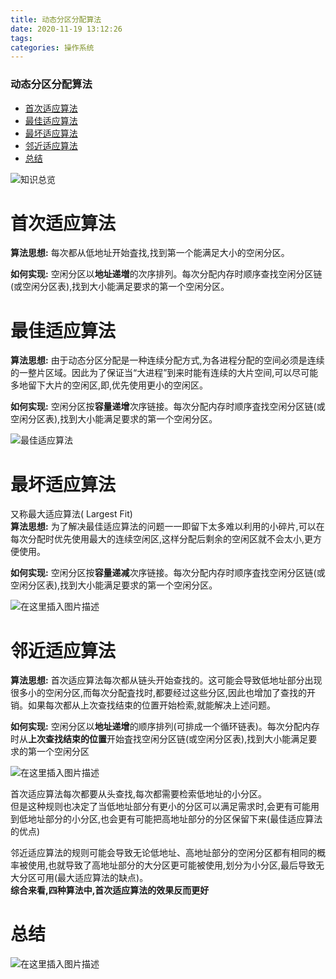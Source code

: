 ```yaml
---
title: 动态分区分配算法
date: 2020-11-19 13:12:26
tags: 
categories: 操作系统
---
```


<!--more-->

### 动态分区分配算法

- [首次适应算法](#_5)
- [最佳适应算法](#_11)
- [最坏适应算法](#_19)
- [邻近适应算法](#_27)
- [总结](#_43)

![知识总览](https://img-blog.csdnimg.cn/20201119125358941.png?x-oss-process=image/watermark,type_ZmFuZ3poZW5naGVpdGk,shadow_10,text_aHR0cHM6Ly9ibG9nLmNzZG4ubmV0L3FxXzIxMDQwNTU5,size_16,color_FFFFFF,t_70#pic_center)

# 首次适应算法

**算法思想:** 每次都从低地址开始査找,找到第一个能满足大小的空闲分区。

**如何实现:** 空闲分区以**地址递増**的次序排列。每次分配内存时顺序查找空闲分区链\(或空闲分区表\),找到大小能满足要求的第一个空闲分区。

# 最佳适应算法

**算法思想:** 由于动态分区分配是一种连续分配方式,为各进程分配的空间必须是连续的一整片区域。因此为了保证当“大进程”到来时能有连续的大片空间,可以尽可能多地留下大片的空闲区,即,优先使用更小的空闲区。

**如何实现:** 空闲分区按**容量递增**次序链接。每次分配内存时顺序査找空闲分区链\(或空闲分区表\),找到大小能满足要求的第一个空闲分区。

![最佳适应算法](https://img-blog.csdnimg.cn/20201119130408279.png?x-oss-process=image/watermark,type_ZmFuZ3poZW5naGVpdGk,shadow_10,text_aHR0cHM6Ly9ibG9nLmNzZG4ubmV0L3FxXzIxMDQwNTU5,size_16,color_FFFFFF,t_70#pic_center)

# 最坏适应算法

又称最大适应算法\( Largest Fit\)  
**算法思想:** 为了解决最佳适应算法的问题一一即留下太多难以利用的小碎片,可以在每次分配时优先使用最大的连续空闲区,这样分配后剩余的空闲区就不会太小,更方便使用。

**如何实现:** 空闲分区按**容量递减**次序链接。每次分配内存时顺序査找空闲分区链\(或空闲分区表\),找到大小能满足要求的第一个空闲分区。

![在这里插入图片描述](https://img-blog.csdnimg.cn/2020111913085080.png?x-oss-process=image/watermark,type_ZmFuZ3poZW5naGVpdGk,shadow_10,text_aHR0cHM6Ly9ibG9nLmNzZG4ubmV0L3FxXzIxMDQwNTU5,size_16,color_FFFFFF,t_70#pic_center)

# 邻近适应算法

**算法思想:** 首次适应算法每次都从链头开始查找的。这可能会导致低地址部分出现很多小的空闲分区,而每次分配査找时,都要经过这些分区,因此也增加了查找的开销。如果每次都从上次查找结束的位置开始检索,就能解决上述问题。

**如何实现:** 空闲分区以**地址递增**的顺序排列\(可排成一个循环链表\)。每次分配内存时从**上次查找结束的位置**开始査找空闲分区链\(或空闲分区表\),找到大小能满足要求的第一个空闲分区

![在这里插入图片描述](https://img-blog.csdnimg.cn/2020111913095415.png#pic_center)

首次适应算法每次都要从头查找,每次都需要检索低地址的小分区。  
但是这种规则也决定了当低地址部分有更小的分区可以满足需求时,会更有可能用到低地址部分的小分区,也会更有可能把高地址部分的分区保留下来\(最佳适应算法的优点\)

邻近适应算法的规则可能会导致无论低地址、高地址部分的空闲分区都有相同的概率被使用,也就导致了高地址部分的大分区更可能被使用,划分为小分区,最后导致无大分区可用\(最大适应算法的缺点\)。  
**综合来看,四种算法中,首次适应算法的效果反而更好**

# 总结

![在这里插入图片描述](https://img-blog.csdnimg.cn/2020111913115822.png?x-oss-process=image/watermark,type_ZmFuZ3poZW5naGVpdGk,shadow_10,text_aHR0cHM6Ly9ibG9nLmNzZG4ubmV0L3FxXzIxMDQwNTU5,size_16,color_FFFFFF,t_70#pic_center)